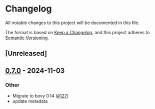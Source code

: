 # Changelog

All notable changes to this project will be documented in this file.

The format is based on [Keep a Changelog](https://keepachangelog.com/en/1.0.0/),
and this project adheres to [Semantic Versioning](https://semver.org/spec/v2.0.0.html).

## [Unreleased]

## [0.7.0](https://github.com/makspll/bevy_mod_scripting/compare/bevy_mod_scripting_common-v0.6.0...bevy_mod_scripting_common-v0.7.0) - 2024-11-03

### Other

- Migrate to bevy 0.14 ([#127](https://github.com/makspll/bevy_mod_scripting/pull/127))
- update metadata

